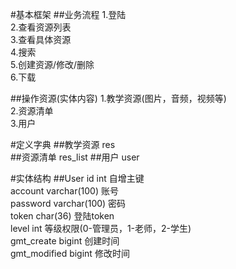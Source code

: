 #基本框架
##业务流程
1.登陆  
2.查看资源列表  
3.查看具体资源  
4.搜索  
5.创建资源/修改/删除  
6.下载  

##操作资源(实体内容)
1.教学资源(图片，音频，视频等)  
2.资源清单  
3.用户

#定义字典
##教学资源
res  
##资源清单
res_list
##用户
user

#实体结构
##User
id int 自增主键  
account varchar(100) 账号  
password varchar(100) 密码  
token char(36) 登陆token  
level int 等级权限(0-管理员，1-老师，2-学生)  
gmt_create bigint 创建时间  
gmt_modified bigint 修改时间  
